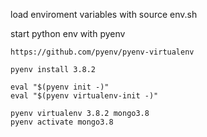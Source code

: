 load enviroment variables with
    source env.sh

start python env with pyenv

    https://github.com/pyenv/pyenv-virtualenv
    
    pyenv install 3.8.2
    
    eval "$(pyenv init -)"
    eval "$(pyenv virtualenv-init -)"

    pyenv virtualenv 3.8.2 mongo3.8
    pyenv activate mongo3.8